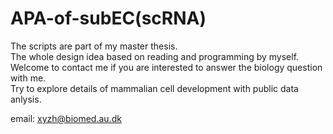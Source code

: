 # APA-of-subEC(scRNA)
The scripts are part of my master thesis.\
The whole design idea based on reading and programming by myself.\
Welcome to contact me if you are interested to answer the biology question with me.\
Try to explore details of mammalian cell development with public data anlysis.

email: xyzh@biomed.au.dk
